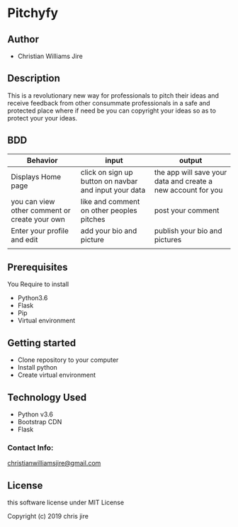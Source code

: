 # Pitchyfy

## Author 

* Christian Williams Jire

## Description

This is a revolutionary new way for professionals to pitch their ideas and receive feedback from other consummate professionals in a safe and protected place where if need be you can copyright your ideas so as to protect your  your ideas.

## BDD

| Behavior| input | output |
| -------- | -------- | -------- |
| Displays Home page   | click on sign up button on navbar and input your data | the app will save your data and create a new account for you |
| you can view other comment or create your own | like and comment on other peoples pitches | post your comment |
| Enter your profile and edit | add your bio and picture | publish your bio and pictures |
|  |  | |

## Prerequisites

You Require to install

* Python3.6
* Flask
* Pip
* Virtual environment

## Getting started

* Clone repository to your computer
* Install python
* Create virtual environment


## Technology Used

* Python v3.6
* Bootstrap CDN
* Flask

### Contact Info:

christianwilliamsjire@gmail.com

## License

this software license under MIT License

Copyright (c) 2019 chris jire